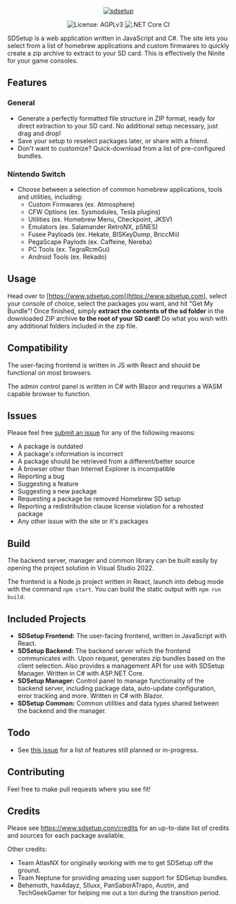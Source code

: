 <p align="center">
    <a href="https://www.sdsetup.com">
        <img alt="sdsetup" src="https://www.sdsetup.com/img/logo.png">
    </a>
</p>

<p align="center">
    <img alt="License: AGPLv3" src="https://img.shields.io/badge/License-AGPL%20v3-blue.svg"/>
    <img alt=".NET Core CI" src="https://github.com/noahc3/SDSetup/workflows/.NET%20Core%20CI/badge.svg"/>
</p>

SDSetup is a web application written in JavaScript and C#. The site lets you select from a list of homebrew applications and custom firmwares to quickly create a zip archive to extract to your SD card. This is effectively the Ninite for your game consoles.

## Features
### General
* Generate a perfectly formatted file structure in ZIP format, ready for direct extraction to your SD card. No additional setup necessary, just drag and drop!
* Save your setup to reselect packages later, or share with a friend.
* Don't want to customize? Quick-download from a list of pre-configured bundles.

### Nintendo Switch
* Choose between a selection of common homebrew applications, tools and utilities, including:
	* Custom Firmwares (ex. Atmosphere)
    * CFW Options (ex. Sysmodules, Tesla plugins)
	* Utilities (ex. Homebrew Menu, Checkpoint, JKSV)
	* Emulators (ex. Salamander RetroNX, pSNES)
	* Fusee Payloads (ex. Hekate, BISKeyDump, BriccMii)
    * PegaScape Paylods (ex. Caffeine, Nereba)
	* PC Tools (ex. TegraRcmGui)
    * Android Tools (ex. Rekado)

## Usage
Head over to [https://www.sdsetup.com](https://www.sdsetup.com), select your console of choice, select the packages you want, and hit "Get My Bundle"! Once finished, simply **extract the contents of the sd folder** in the downloaded ZIP archive **to the root of your SD card!** Do what you wish with any additional folders included in the zip file.

## Compatibility
The user-facing frontend is written in JS with React and should be functional on most browsers. 

The admin control panel is written in C# with Blazor and requries a WASM capable browser to function.

## Issues
Please feel free [submit an issue](https://www.github.com/noahc3/sdsetup/issues) for any of the following reasons:
* A package is outdated
* A package's information is incorrect
* A package should be retrieved from a different/better source
* A browser other than Internet Explorer is incompatible
* Reporting a bug
* Suggesting a feature
* Suggesting a new package
* Requesting a package be removed Homebrew SD setup
* Reporting a redistribution clause license violation for a rehosted package
* Any other issue with the site or it's packages

## Build
The backend server, manager and common library can be built easily by opening the project solution in Visual Studio 2022.

The frontend is a Node.js project written in React, launch into debug mode with the command `npm start`. You can build the static output with `npm run build`.

## Included Projects
* **SDSetup Frontend:** The user-facing frontend, written in JavaScript with React.
* **SDSetup Backend:** The backend server which the frontend communicates with. Upon request, generates zip bundles based on the client selection. Also provides a management API for use with SDSetup Manager. Written in C# with ASP.NET Core.
* **SDSetup Manager:** Control panel to manage functionality of the backend server, including package data, auto-update configuration, error tracking and more. Written in C# with Blazor.
* **SDSetup Common:** Common utilities and data types shared between the backend and the manager.

## Todo
* See [this issue](https://github.com/noahc3/SDSetup/issues/203) for a list of features still planned or in-progress.

## Contributing
Feel free to make pull requests where you see fit!

## Credits
Please see https://www.sdsetup.com/credits for an up-to-date list of credits and sources for each package available.

Other credits:
* Team AtlasNX for originally working with me to get SDSetup off the ground.
* Team Neptune for providing amazing user support for SDSetup bundles.
* Behemoth, hax4dayz, Slluxx, PanSaborATrapo, Austin, and TechGeekGamer for helping me out a ton during the transition period.